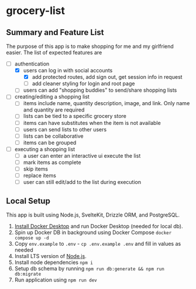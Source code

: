 # grocery-list

## Summary and Feature List

The purpose of this app is to make shopping for me and my girlfriend easier. The list of expected features are

- [ ] authentication
    - [X] users can log in with social accounts
        - [X] add protected routes, add sign out, get session info in request
        - [ ] add cleaner styling for login and root page
    - [ ] users can add "shopping buddies" to send/share shopping lists
- [ ] creating/editing a shopping list
    - [ ] items include name, quantity description, image, and link. Only name and quantity are required
    - [ ] lists can be tied to a specific grocery store
    - [ ] items can have substitutes when the item is not available
    - [ ] users can send lists to other users
    - [ ] lists can be collaborative
    - [ ] items can be grouped
- [ ] executing a shopping list
    - [ ] a user can enter an interactive ui execute the list
    - [ ] mark items as complete
    - [ ] skip items
    - [ ] replace items
    - [ ] user can still edit/add to the list during execution

## Local Setup

This app is built using Node.js, SvelteKit, Drizzle ORM, and PostgreSQL.

1. [Install Docker Desktop](https://docs.docker.com/get-docker/) and run Docker Desktop (needed for local db).
2. Spin up Docker DB in background using Docker Compose `docker compose up -d`
3. Copy `env.example` to `.env` - `cp .env.example .env` and fill in values as needed
4. Install LTS version of [Node.js](https://nodejs.org/en).
5. Install node dependencies `npm i`
6. Setup db schema by running `npm run db:generate && npm run db:migrate`
7. Run application using `npm run dev`
